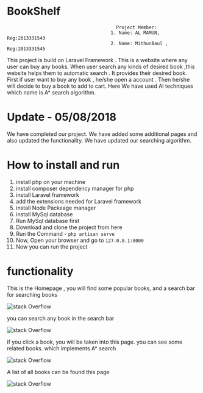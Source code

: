 # BookShelf
                                            Project Member:
                                          1. Name: AL MAMUN, Reg:2013331543  
                                          2. Name: MithunBaul , Reg:2013331545
This project is build on Laravel Framework . This is a  website where any user can buy any books. 
When  user search any kinds of desired book ,this website helps them to automatic search .
It provides their desired book. First if user want to buy any book , he/she open a account . 
Then he/she will decide to buy a book to add to cart. Here We have used  AI techniques which name is A* search algorithm.


# Update - 05/08/2018

We have completed our project. We have added some additional pages and also updated the functionality.
We have updated our searching algorithm.

# How to install and run

1. install php on your machine
2. install composer dependency manager for php
3. install Laravel framework
4. add the extensions needed for Laravel framework
5. install Node Packeage manager
6. install MySql database
7. Run MySql database first
8. Download and clone the project from here
9. Run the Command - ` php artisan serve `
10. Now, Open your browser and go to `127.0.0.1:8000`
11. Now you can run the project

# functionality
 
 This is the Homepage , you will find some popular books, and a search bar for searching books
 
![stack Overflow](https://mirsabbir.us/Capture.JPG)

you can search any book in the search bar

![stack Overflow](https://mirsabbir.us/Capture3.JPG)

if you click a book, you will be taken into this page. you can see some related books. which implements A* search

![stack Overflow](https://mirsabbir.us/Capture4.JPG)


A list of all books can be found this page

![stack Overflow](https://mirsabbir.us/Capture5.JPG)
